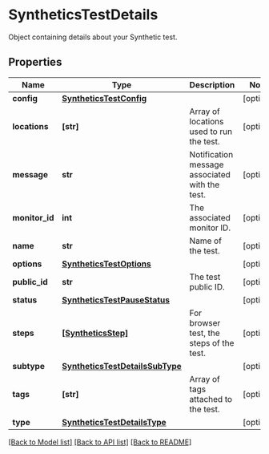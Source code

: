 # SyntheticsTestDetails

Object containing details about your Synthetic test.

## Properties
Name | Type | Description | Notes
------------ | ------------- | ------------- | -------------
**config** | [**SyntheticsTestConfig**](SyntheticsTestConfig.md) |  | [optional] 
**locations** | **[str]** | Array of locations used to run the test. | [optional] 
**message** | **str** | Notification message associated with the test. | [optional] 
**monitor_id** | **int** | The associated monitor ID. | [optional] 
**name** | **str** | Name of the test. | [optional] 
**options** | [**SyntheticsTestOptions**](SyntheticsTestOptions.md) |  | [optional] 
**public_id** | **str** | The test public ID. | [optional] 
**status** | [**SyntheticsTestPauseStatus**](SyntheticsTestPauseStatus.md) |  | [optional] 
**steps** | [**[SyntheticsStep]**](SyntheticsStep.md) | For browser test, the steps of the test. | [optional] 
**subtype** | [**SyntheticsTestDetailsSubType**](SyntheticsTestDetailsSubType.md) |  | [optional] 
**tags** | **[str]** | Array of tags attached to the test. | [optional] 
**type** | [**SyntheticsTestDetailsType**](SyntheticsTestDetailsType.md) |  | [optional] 

[[Back to Model list]](README.md#documentation-for-models) [[Back to API list]](README.md#documentation-for-api-endpoints) [[Back to README]](README.md)



